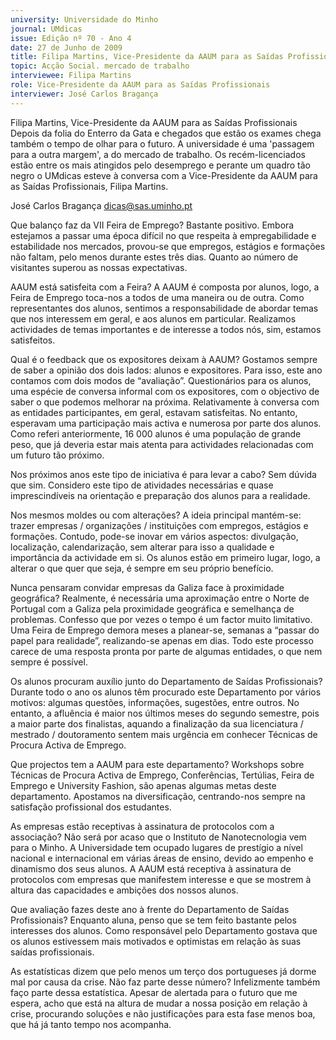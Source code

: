 ```yaml
---
university: Universidade do Minho
journal: UMdicas
issue: Edição nº 70 - Ano 4
date: 27 de Junho de 2009
title: Filipa Martins, Vice-Presidente da AAUM para as Saídas Profissionais
topic: Acção Social. mercado de trabalho
interviewee: Filipa Martins
role: Vice-Presidente da AAUM para as Saídas Profissionais
interviewer: José Carlos Bragança
---
```




Filipa Martins, Vice-Presidente da AAUM para as Saídas Profissionais
Depois da folia do Enterro da Gata e chegados que estão os
exames chega também o tempo de olhar para o futuro. A
universidade é uma 'passagem para a outra margem', a do
mercado de trabalho. Os recém-licenciados estão entre os mais atingidos
pelo desemprego e perante um quadro tão negro o UMdicas esteve à
conversa com a Vice-Presidente da AAUM para as Saídas Profissionais,
Filipa Martins.


José Carlos Bragança
dicas@sas.uminho.pt


Que balanço faz da VII Feira de
Emprego?
Bastante positivo. Embora
estejamos a passar uma época
difícil no que respeita à
empregabilidade e estabilidade
nos mercados, provou-se que
empregos, estágios e formações
não faltam, pelo menos durante
estes três dias. Quanto ao número
de visitantes superou as nossas
expectativas.


AAUM está satisfeita com a
Feira?
A AAUM é composta por alunos,
logo, a Feira de Emprego toca-nos
a todos de uma maneira ou de
outra. Como representantes dos
alunos, sentimos a
responsabilidade de abordar
temas que nos interessem em
geral, e aos alunos em particular.
Realizamos actividades de temas
importantes e de interesse a
todos nós, sim, estamos
satisfeitos.


Qual é o feedback que os
expositores deixam à AAUM?
Gostamos sempre de saber a
opinião dos dois lados: alunos e
expositores. Para isso, este ano
contamos com dois modos de
“avaliação”. Questionários para os
alunos, uma espécie de conversa
informal com os expositores, com
o objectivo de saber o que
podemos melhorar na próxima.
Relativamente à conversa com as
entidades participantes, em geral,
estavam satisfeitas. No entanto,
esperavam uma participação
mais activa e numerosa por parte
dos alunos. Como referi
anteriormente, 16 000 alunos é
uma população de grande peso,
que já deveria estar mais atenta
para actividades relacionadas
com um futuro tão próximo.


Nos próximos anos este tipo de
iniciativa é para levar a cabo?
Sem dúvida que sim. Considero
este tipo de atividades
necessárias e quase
imprescindíveis na orientação e
preparação dos alunos para a
realidade.


Nos mesmos moldes ou com
alterações?
A ideia principal mantém-se:
trazer empresas / organizações /
instituições com empregos,
estágios e formações. Contudo,
pode-se inovar em vários
aspectos: divulgação, localização,
calendarização, sem alterar para
isso a qualidade e importância da
actividade em si. Os alunos estão
em primeiro lugar, logo, a alterar o
que quer que seja, é sempre em
seu próprio benefício.


Nunca pensaram convidar
empresas da Galiza face à
proximidade geográfica?
Realmente, é necessária uma
aproximação entre o Norte de
Portugal com a Galiza pela
proximidade geográfica e
semelhança de problemas.
Confesso que por vezes o tempo é
um factor muito limitativo. Uma
Feira de Emprego demora meses a
planear-se, semanas a “passar do
papel para realidade”, realizando-se
 apenas em dias. Todo este
processo carece de uma resposta
pronta por parte de algumas
entidades, o que nem sempre é
possível.


Os alunos procuram auxílio
junto do Departamento de
Saídas Profissionais?
Durante todo o ano os alunos têm
procurado este Departamento por
vários motivos: algumas
questões, informações,
sugestões, entre outros. No
entanto, a afluência é maior nos
últimos meses do segundo
semestre, pois a maior parte dos
finalistas, aquando a finalização
da sua licenciatura / mestrado /
doutoramento sentem mais
urgência em conhecer Técnicas
de Procura Activa de Emprego.


Que projectos tem a AAUM para
este departamento?
Workshops sobre Técnicas de
Procura Activa de Emprego,
Conferências, Tertúlias, Feira de
Emprego e University Fashion, são
apenas algumas metas deste
departamento. Apostamos na
diversificação, centrando-nos
sempre na satisfação profissional
dos estudantes.


As empresas estão receptivas à
assinatura de protocolos com a
associação?
Não será por acaso que o Instituto
de Nanotecnologia vem para o
Minho. A Universidade tem
ocupado lugares de prestígio a
nível nacional e internacional em
várias áreas de ensino, devido ao
empenho e dinamismo dos seus
alunos. A AAUM está receptiva à
assinatura de protocolos com
empresas que manifestem
interesse e que se mostrem à
altura das capacidades e
ambições dos nossos alunos.


Que avaliação fazes deste ano à
frente do Departamento de
Saídas Profissionais?
Enquanto aluna, penso que se tem
feito bastante pelos interesses
dos alunos. Como responsável
pelo Departamento gostava que
os alunos estivessem mais
motivados e optimistas em
relação às suas saídas
profissionais.


As estatísticas dizem que pelo
menos um terço dos portugueses
já dorme mal por causa da crise.
Não faz parte desse número?
Infelizmente também faço parte
dessa estatística. Apesar de
alertada para o futuro que me
espera, acho que está na altura de
mudar a nossa posição em
relação à crise, procurando
soluções e não justificações para
esta fase menos boa, que há já
tanto tempo nos acompanha.